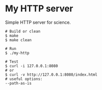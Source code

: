 # My HTTP server

Simple HTTP server for science.

```
# Build or clean
$ make
$ make clean

# Run
$ ./my-http

# Test
$ curl -i 127.0.0.1:8080
# or
$ curl -v http://127.0.0.1:8080/index.html
# useful options:
--path-as-is
```